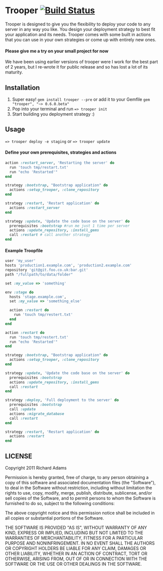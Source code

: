 # Trooper [![Build Status](https://secure.travis-ci.org/madwire/trooper.png?branch=master)](http://travis-ci.org/madwire/trooper)

Trooper is designed to give you the flexibility to deploy your code to any server in any way you like.
You design your deployment strategy to best fit your application and its needs. 
Trooper comes with some built in actions that you can use in your own strategies or come up with entirely new ones.

#### Please give me a try on your small project for now

We have been using earlier versions of trooper were I work for the best part of 2 years, 
but I re-wrote it for public release and so has lost a lot of its maturity.

## Installation

1. Super easy! `gem install trooper --pre` or add it to your Gemfile `gem "trooper", "~> 0.6.0.beta"`
2. Pop into your terminal and run `=> trooper init`
3. Start building you deployment strategy :)

## Usage

`=> trooper deploy -e staging` or `=> trooper update`

#### Define your own prerequisites, strategies and actions

```ruby
action :restart_server, 'Restarting the server' do
  run 'touch tmp/restart.txt'
  run "echo 'Restarted'"
end

strategy :bootstrap, "Bootstrap application" do
  actions :setup_trooper, :clone_repository
end

strategy :restart, 'Restart application' do
  actions :restart_server
end

strategy :update, 'Update the code base on the server' do
  prerequisites :bootstrap #run me just 1 time per server
  actions :update_repository, :install_gems
  call :restart # call another strategy
end
```

#### Example Troopfile

```ruby
user 'my_user'
hosts 'production1.example.com', 'production2.example.com'
repository 'git@git.foo.co.uk:bar.git'
path "/fullpath/to/data/folder"

set :my_value => 'something'

env :stage do
  hosts 'stage.example.com',
  set :my_value => 'something_else'

  action :restart do
    run 'touch tmp/restert.txt'
  end
end

action :restart do
  run 'touch tmp/restert.txt'
  run "echo 'Restarted'"
end

strategy :bootstrap, "Bootstrap application" do
  actions :setup_trooper, :clone_repository
end

strategy :update, 'Update the code base on the server' do
  prerequisites :bootstrap
  actions :update_repository, :install_gems
  call :restart
end

strategy :deploy, 'Full deployment to the server' do
  prerequisites :bootstrap
  call :update
  actions :migrate_database
  call :restart
end

strategy :restart, 'Restart application' do
  actions :restart
end
```

## LICENSE

Copyright 2011 Richard Adams

Permission is hereby granted, free of charge, to any person obtaining
a copy of this software and associated documentation files (the
"Software"), to deal in the Software without restriction, including
without limitation the rights to use, copy, modify, merge, publish,
distribute, sublicense, and/or sell copies of the Software, and to
permit persons to whom the Software is furnished to do so, subject to
the following conditions:

The above copyright notice and this permission notice shall be
included in all copies or substantial portions of the Software.

THE SOFTWARE IS PROVIDED "AS IS", WITHOUT WARRANTY OF ANY KIND,
EXPRESS OR IMPLIED, INCLUDING BUT NOT LIMITED TO THE WARRANTIES OF
MERCHANTABILITY, FITNESS FOR A PARTICULAR PURPOSE AND
NONINFRINGEMENT. IN NO EVENT SHALL THE AUTHORS OR COPYRIGHT HOLDERS BE
LIABLE FOR ANY CLAIM, DAMAGES OR OTHER LIABILITY, WHETHER IN AN ACTION
OF CONTRACT, TORT OR OTHERWISE, ARISING FROM, OUT OF OR IN CONNECTION
WITH THE SOFTWARE OR THE USE OR OTHER DEALINGS IN THE SOFTWARE. 